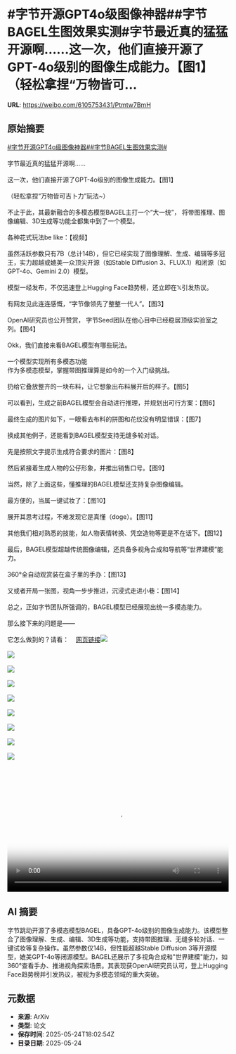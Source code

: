 # #字节开源GPT4o级图像神器##字节BAGEL生图效果实测#字节最近真的猛猛开源啊……这一次，他们直接开源了GPT-4o级别的图像生成能力。【图1】（轻松拿捏“万物皆可...

**URL**: https://weibo.com/6105753431/Ptmtw7BmH

## 原始摘要

<a href="https://m.weibo.cn/search?containerid=231522type%3D1%26t%3D10%26q%3D%23%E5%AD%97%E8%8A%82%E5%BC%80%E6%BA%90GPT4o%E7%BA%A7%E5%9B%BE%E5%83%8F%E7%A5%9E%E5%99%A8%23&amp;extparam=%23%E5%AD%97%E8%8A%82%E5%BC%80%E6%BA%90GPT4o%E7%BA%A7%E5%9B%BE%E5%83%8F%E7%A5%9E%E5%99%A8%23" data-hide=""><span class="surl-text">#字节开源GPT4o级图像神器#</span></a><a href="https://m.weibo.cn/search?containerid=231522type%3D1%26t%3D10%26q%3D%23%E5%AD%97%E8%8A%82BAGEL%E7%94%9F%E5%9B%BE%E6%95%88%E6%9E%9C%E5%AE%9E%E6%B5%8B%23&amp;extparam=%23%E5%AD%97%E8%8A%82BAGEL%E7%94%9F%E5%9B%BE%E6%95%88%E6%9E%9C%E5%AE%9E%E6%B5%8B%23" data-hide=""><span class="surl-text">#字节BAGEL生图效果实测#</span></a><br><br>字节最近真的猛猛开源啊……<br><br>这一次，他们直接开源了GPT-4o级别的图像生成能力。【图1】<br><br>（轻松拿捏“万物皆可吉卜力”玩法~）<br><br>不止于此，其最新融合的多模态模型BAGEL主打一个“大一统”， 将带图推理、图像编辑、3D生成等功能全都集中到了一个模型。<br><br>各种花式玩法be like：【视频】<br><br>虽然活跃参数只有7B（总计14B），但它已经实现了图像理解、生成、编辑等多冠王，实力超越或媲美一众顶尖开源（如Stable Diffusion 3、FLUX.1）和闭源（如GPT-4o、Gemini 2.0）模型。<br><br>模型一经发布，不仅迅速登上Hugging Face趋势榜，还立即在𝕏引发热议。<br><br>有网友见此连连感慨，“字节像领先了整整一代人”。【图3】<br><br>OpenAI研究员也公开赞赏， 字节Seed团队在他心目中已经稳居顶级实验室之列。【图4】<br><br>Okk，我们直接来看BAGEL模型有哪些玩法。<br><br>一个模型实现所有多模态功能  <br>作为多模态模型，掌握带图推理算是如今的一个入门级挑战。<br><br>扔给它叠放整齐的一块布料，让它想象出布料展开后的样子。【图5】<br><br>可以看到，生成之前BAGEL模型会自动进行推理，并规划出可行方案：【图6】<br><br>最终生成的图片如下，一眼看去布料的拼图和花纹没有明显错误：【图7】<br><br>换成其他例子，还能看到BAGEL模型支持无缝多轮对话。<br><br>先是按照文字提示生成符合要求的图片：【图8】<br><br>然后紧接着生成人物的公仔形象，并推出销售口号。【图9】<br><br>当然，除了上面这些，懂推理的BAGEL模型还支持复杂图像编辑。<br><br>最方便的，当属一键试妆了：【图10】<br><br>展开其思考过程，不难发现它是真懂（doge）。【图11】<br><br>其他我们相对熟悉的技能，如人物表情转换、凭空造物等更是不在话下。【图12】<br><br>最后，BAGEL模型超越传统图像编辑，还具备多视角合成和导航等“世界建模”能力。<br><br>360°全自动观赏装在盒子里的手办：【图13】<br><br>又或者开局一张图，视角一步步推进，沉浸式走进小巷：【图14】<br><br>总之，正如字节团队所强调的，BAGEL模型已经展现出统一多模态能力。<br><br>那么接下来的问题是——<br><br>它怎么做到的？请看：<a href="https://weibo.cn/sinaurl?u=https%3A%2F%2Fmp.weixin.qq.com%2Fs%2FDORoqHvi3LJ4Ag8Qyg3BLA" data-hide=""><span class="url-icon"><img style="width: 1rem;height: 1rem" src="https://h5.sinaimg.cn/upload/2015/09/25/3/timeline_card_small_web_default.png" referrerpolicy="no-referrer"></span><span class="surl-text">网页链接</span></a><img style="" src="https://tvax3.sinaimg.cn/large/006Fd7o3ly1i1r0wq18plj30u00k2aix.jpg" referrerpolicy="no-referrer"><br><br><img style="" src="https://tvax1.sinaimg.cn/large/006Fd7o3ly1i1r0z7ouunj31hc0u0aaq.jpg" referrerpolicy="no-referrer"><br><br><img style="" src="https://tvax4.sinaimg.cn/large/006Fd7o3ly1i1r0wplkzcj30u006lwgj.jpg" referrerpolicy="no-referrer"><br><br><img style="" src="https://tvax1.sinaimg.cn/large/006Fd7o3ly1i1r0wpxw22j30u00m6n6g.jpg" referrerpolicy="no-referrer"><br><br><img style="" src="https://tvax2.sinaimg.cn/large/006Fd7o3ly1i1r0wqbdvbj30u00id10c.jpg" referrerpolicy="no-referrer"><br><br><img style="" src="https://tvax3.sinaimg.cn/large/006Fd7o3ly1i1r0wqcormj30u00tq7nt.jpg" referrerpolicy="no-referrer"><br><br><img style="" src="https://tvax1.sinaimg.cn/large/006Fd7o3ly1i1r0wqt5dyj30u00lgnhv.jpg" referrerpolicy="no-referrer"><br><br><img style="" src="https://tvax1.sinaimg.cn/large/006Fd7o3ly1i1r0wq6970j30u00slk30.jpg" referrerpolicy="no-referrer"><br><br><img style="" src="https://tvax4.sinaimg.cn/large/006Fd7o3ly1i1r0wq10ywj30u00rwqb9.jpg" referrerpolicy="no-referrer"><br><br><br clear="both"><div style="clear: both"></div><video controls="controls" poster="https://tvax3.sinaimg.cn/orj480/006Fd7o3ly1i1r0z6pqnjj31hc0u0aaq.jpg" style="width: 100%"><source src="https://f.video.weibocdn.com/o0/K2qsZ3ovlx08ovjBku0M01041200ncwp0E010.mp4?label=mp4_720p&amp;template=1280x720.25.0&amp;ori=0&amp;ps=1CwnkDw1GXwCQx&amp;Expires=1748113237&amp;ssig=wlRhHkpyXG&amp;KID=unistore,video"><source src="https://f.video.weibocdn.com/o0/RlCMDsiNlx08ovjyOAmQ01041200c7z00E010.mp4?label=mp4_hd&amp;template=852x480.25.0&amp;ori=0&amp;ps=1CwnkDw1GXwCQx&amp;Expires=1748113237&amp;ssig=T4TqmHr%2Bww&amp;KID=unistore,video"><source src="https://f.video.weibocdn.com/o0/nel4heCBlx08ovjyNjhC010412007Jxo0E010.mp4?label=mp4_ld&amp;template=640x360.25.0&amp;ori=0&amp;ps=1CwnkDw1GXwCQx&amp;Expires=1748113237&amp;ssig=W2oW%2Fax%2FTl&amp;KID=unistore,video"><p>视频无法显示，请前往<a href="https://video.weibo.com/show?fid=1034%3A5169978253443124" target="_blank" rel="noopener noreferrer">微博视频</a>观看。</p></video>

## AI 摘要

字节跳动开源了多模态模型BAGEL，具备GPT-4o级别的图像生成能力。该模型整合了图像理解、生成、编辑、3D生成等功能，支持带图推理、无缝多轮对话、一键试妆等复杂操作。虽然参数仅14B，但性能超越Stable Diffusion 3等开源模型，媲美GPT-4o等闭源模型。BAGEL还展示了多视角合成和"世界建模"能力，如360°查看手办、推进视角探索场景。其表现获OpenAI研究员认可，登上Hugging Face趋势榜并引发热议，被视为多模态领域的重大突破。

## 元数据

- **来源**: ArXiv
- **类型**: 论文
- **保存时间**: 2025-05-24T18:02:54Z
- **目录日期**: 2025-05-24
